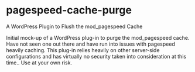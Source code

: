 # pagespeed-cache-purge
A WordPress Plugin to Flush the mod_pagespeed Cache

Initial mock-up of a WordPress plug-in to purge the mod_pagespeed cache.  
Have not seen one out there and have run into issues with pagespeed heavily caching.
This plug-in relies heavily on other server-side configurations and has virtually no security taken into consideration at this time..  Use at your own risk.
